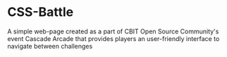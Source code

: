 # CSS-Battle
A simple web-page created as a part of CBIT Open Source Community's event Cascade Arcade that provides players an user-friendly interface to navigate between challenges
